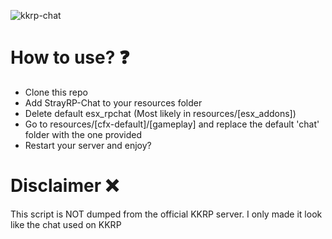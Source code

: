 ![kkrp-chat](https://socialify.git.ci/nwvh/kkrp-chat/image?description=1&descriptionEditable=ESX%20RPChat%20-%20KKRP%203.0%20Style&font=Inter&language=1&name=1&owner=1&pattern=Circuit%20Board&stargazers=1&theme=Light)
# How to use? ❓
- Clone this repo
- Add StrayRP-Chat to your resources folder
- Delete default esx_rpchat (Most likely in resources/[esx_addons])
- Go to resources/[cfx-default]/[gameplay] and replace the default 'chat' folder with the one provided
- Restart your server and enjoy?

# Disclaimer ❌
This script is NOT dumped from the official KKRP server. I only made it look like the chat used on KKRP
